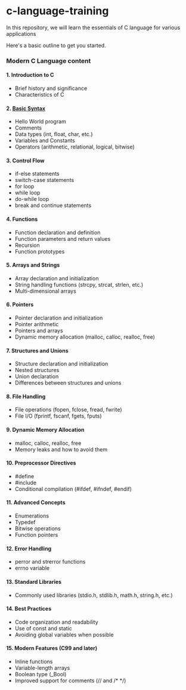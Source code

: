 # c-language-training
In this repository, we will learn the essentials of C language for various applications

Here's a basic outline to get you started.

### Modern C Language content

#### 1. **Introduction to C**
   - Brief history and significance
   - Characteristics of C

#### 2. [Basic Syntax](https://github.com/p00uya/c-language-training/blob/main/BasicSyntax.c)
   - Hello World program
   - Comments
   - Data types (int, float, char, etc.)
   - Variables and Constants
   - Operators (arithmetic, relational, logical, bitwise)

#### 3. **Control Flow**
   - if-else statements
   - switch-case statements
   - for loop
   - while loop
   - do-while loop
   - break and continue statements

#### 4. **Functions**
   - Function declaration and definition
   - Function parameters and return values
   - Recursion
   - Function prototypes

#### 5. **Arrays and Strings**
   - Array declaration and initialization
   - String handling functions (strcpy, strcat, strlen, etc.)
   - Multi-dimensional arrays

#### 6. **Pointers**
   - Pointer declaration and initialization
   - Pointer arithmetic
   - Pointers and arrays
   - Dynamic memory allocation (malloc, calloc, realloc, free)

#### 7. **Structures and Unions**
   - Structure declaration and initialization
   - Nested structures
   - Union declaration
   - Differences between structures and unions

#### 8. **File Handling**
   - File operations (fopen, fclose, fread, fwrite)
   - File I/O (fprintf, fscanf, fgets, fputs)

#### 9. **Dynamic Memory Allocation**
   - malloc, calloc, realloc, free
   - Memory leaks and how to avoid them

#### 10. **Preprocessor Directives**
   - #define
   - #include
   - Conditional compilation (#ifdef, #ifndef, #endif)

#### 11. **Advanced Concepts**
   - Enumerations
   - Typedef
   - Bitwise operations
   - Function pointers

#### 12. **Error Handling**
   - perror and strerror functions
   - errno variable

#### 13. **Standard Libraries**
   - Commonly used libraries (stdio.h, stdlib.h, math.h, string.h, etc.)

#### 14. **Best Practices**
   - Code organization and readability
   - Use of const and static
   - Avoiding global variables when possible

#### 15. **Modern Features (C99 and later)**
   - Inline functions
   - Variable-length arrays
   - Boolean type (_Bool)
   - Improved support for comments (// and /* */)


